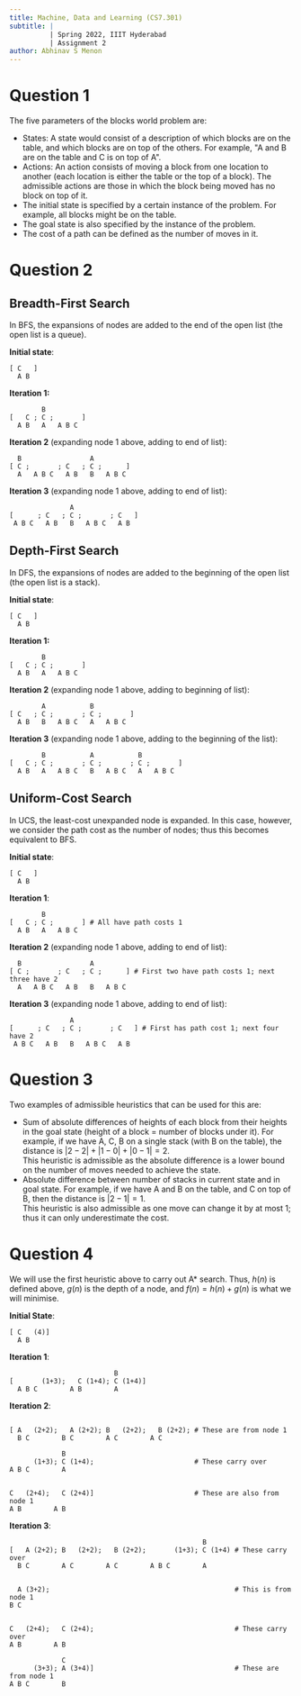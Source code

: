 ```yaml
---
title: Machine, Data and Learning (CS7.301)
subtitle: |
          | Spring 2022, IIIT Hyderabad
          | Assignment 2
author: Abhinav S Menon
---
```


# Question 1
The five parameters of the blocks world problem are:

* States: A state would consist of a description of which blocks are on the table, and which blocks are on top of the others. For example, "A and B are on the table and C is on top of A".
* Actions: An action consists of moving a block from one location to another (each location is either the table or the top of a block). The admissible actions are those in which the block being moved has no block on top of it.
* The initial state is specified by a certain instance of the problem. For example, all blocks might be on the table.
* The goal state is also specified by the instance of the problem.
* The cost of a path can be defined as the number of moves in it.

# Question 2
## Breadth-First Search
In BFS, the expansions of nodes are added to the end of the open list (the open list is a queue).  

**Initial state**:
```
[ C   ]
  A B
```
**Iteration 1:**
```
        B
[   C ; C ;       ]
  A B   A   A B C
```
**Iteration 2** (expanding node 1 above, adding to end of list):
```
  B                 A
[ C ;       ; C   ; C ;      ]
  A   A B C   A B   B   A B C
```
**Iteration 3** (expanding node 1 above, adding to end of list):
```
               A
[      ; C   ; C ;       ; C   ]
 A B C   A B   B   A B C   A B
```

## Depth-First Search
In DFS, the expansions of nodes are added to the beginning of the open list (the open list is a stack).  

**Initial state**:
```
[ C   ]
  A B
```
**Iteration 1:**
```
        B
[   C ; C ;       ]
  A B   A   A B C
```
**Iteration 2** (expanding node 1 above, adding to beginning of list):
```
        A           B
[ C   ; C ;       ; C ;       ]
  A B   B   A B C   A   A B C
```
**Iteration 3** (expanding node 1 above, adding to the beginning of the list):
```
        B           A           B
[   C ; C ;       ; C ;       ; C ;       ]
  A B   A   A B C   B   A B C   A   A B C
```

## Uniform-Cost Search
In UCS, the least-cost unexpanded node is expanded. In this case, however, we consider the path cost as the number of nodes; thus this becomes equivalent to BFS.  

**Initial state**:
```
[ C   ]
  A B
```
**Iteration 1**:
```
        B
[   C ; C ;       ] # All have path costs 1
  A B   A   A B C
```
**Iteration 2** (expanding node 1 above, adding to end of list):
```
  B                 A
[ C ;       ; C   ; C ;      ] # First two have path costs 1; next three have 2
  A   A B C   A B   B   A B C
```
**Iteration 3** (expanding node 1 above, adding to end of list):
```
               A
[      ; C   ; C ;       ; C   ] # First has path cost 1; next four have 2
 A B C   A B   B   A B C   A B
```

# Question 3
Two examples of admissible heuristics that can be used for this are:

* Sum of absolute differences of heights of each block from their heights in the goal state (height of a block = number of blocks under it). For example, if we have A, C, B on a single stack (with B on the table), the distance is $|2-2| + |1-0| + |0-1| = 2$.  
This heuristic is admissible as the absolute difference is a lower bound on the number of moves needed to achieve the state.
* Absolute difference between number of stacks in current state and in goal state. For example, if we have A and B on the table, and C on top of B, then the distance is $|2-1| = 1$.  
This heuristic is also admissible as one move can change it by at most 1; thus it can only underestimate the cost.

# Question 4
We will use the first heuristic above to carry out A\* search. Thus, $h(n)$ is defined above, $g(n)$ is the depth of a node, and $f(n) = h(n) + g(n)$ is what we will minimise.  

**Initial State**:
```
[ C   (4)]
  A B
```
**Iteration 1**:
```
                          B
[       (1+3);   C (1+4); C (1+4)]
  A B C        A B        A
```
**Iteration 2**:
```

[ A   (2+2);   A (2+2); B   (2+2);   B (2+2); # These are from node 1
  B C        B C        A C        A C

             B
      (1+3); C (1+4);                         # These carry over
A B C        A


C   (2+4);   C (2+4)]                         # These are also from node 1
A B        A B
```
**Iteration 3**:
```
                                                B
[   A (2+2); B   (2+2);   B (2+2);       (1+3); C (1+4) # These carry over
  B C        A C        A C        A B C        A


  A (3+2);                                              # This is from node 1
B C


C   (2+4);   C (2+4);                                   # These carry over
A B        A B

             C
      (3+3); A (3+4)]                                   # These are from node 1
A B C        B
```
